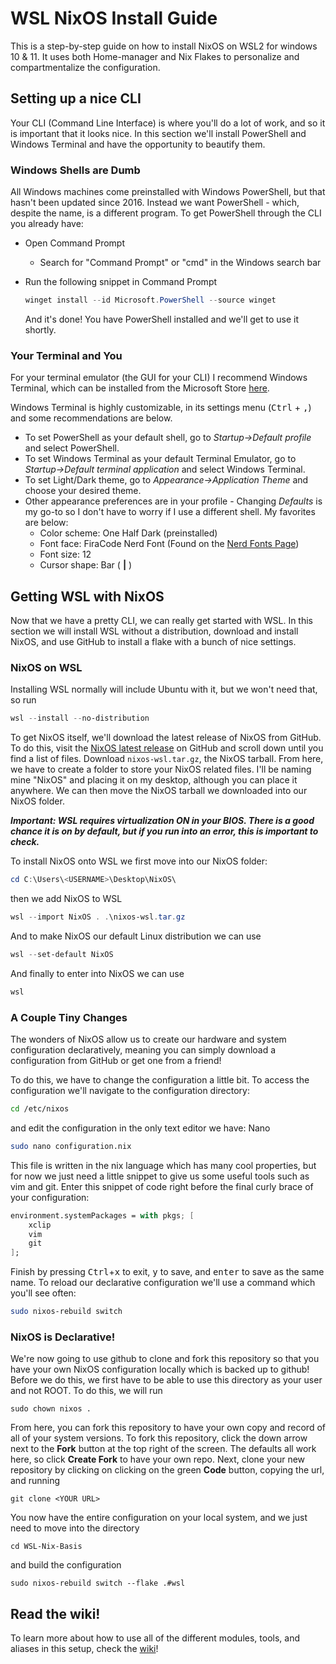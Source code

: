 # WSL NixOS Install Guide

This is a step-by-step guide on how to install NixOS on WSL2 for windows 10 & 11. It uses both Home-manager and Nix Flakes to personalize and compartmentalize the configuration.

## Setting up a nice CLI

Your CLI (Command Line Interface) is where you'll do a lot of work, and so it is important that it looks nice. In this section we'll install PowerShell and Windows Terminal and have the opportunity to beautify them.

### Windows Shells are Dumb

All Windows machines come preinstalled with Windows PowerShell, but that hasn't been updated since 2016. Instead we want PowerShell - which, despite the name, is a different program. To get PowerShell through the CLI you already have:

- Open Command Prompt
  
  - Search for "Command Prompt" or "cmd" in the Windows search bar

- Run the following snippet in Command Prompt
  
  ```powershell
  winget install --id Microsoft.PowerShell --source winget
  ```
  
  And it's done! You have PowerShell installed and we'll get to use it shortly.

### Your Terminal and You

For your terminal emulator (the GUI for your CLI) I recommend Windows Terminal, which can be installed from the Microsoft Store [here](https://apps.microsoft.com/detail/9n0dx20hk701).

Windows Terminal is highly customizable, in its settings menu (<kbd>Ctrl</kbd> + <kbd>,</kbd>) and some recommendations are below.

- To set PowerShell as your default shell, go to *Startup&rarr;Default profile* and select PowerShell.
- To set Windows Terminal as your default Terminal Emulator, go to *Startup&rarr;Default terminal application* and select Windows Terminal.
- To set Light/Dark theme, go to *Appearance&rarr;Application Theme* and choose your desired theme.
- Other appearance preferences are in your profile - Changing *Defaults* is my go-to so I don't have to worry if I use a different shell. My favorites are below:
  - Color scheme: One Half Dark (preinstalled)
  - Font face: FiraCode Nerd Font (Found on the [Nerd Fonts Page](https://www.nerdfonts.com/font-downloads))
  - Font size: 12
  - Cursor shape: Bar ( **|** )

## Getting WSL with NixOS

Now that we have a pretty CLI, we can really get started with WSL. In this section we will install WSL without a distribution, download and install NixOS, and use GitHub to install a flake with a bunch of nice settings.

### NixOS on WSL

Installing WSL normally will include Ubuntu with it, but we won't need that, so run

```powershell
wsl --install --no-distribution
```

To get NixOS itself, we'll download the latest release of NixOS from GitHub. To do this, visit the [NixOS latest release](https://github.com/nix-community/NixOS-WSL/releases/latest) on GitHub and scroll down until you find a list of files. Download `nixos-wsl.tar.gz`, the NixOS tarball.
From here, we have to create a folder to store your NixOS related files. I'll be naming mine "NixOS" and placing it on my desktop, although you can place it anywhere. We can then move the NixOS tarball we downloaded into our NixOS folder.

***Important: WSL requires virtualization ON in your BIOS. There is a good chance it is on by default, but if you run into an error, this is important to check.***

To install NixOS onto WSL we first move into our NixOS folder:

```powershell
cd C:\Users\<USERNAME>\Desktop\NixOS\
```

then we add NixOS to WSL

```powershell
wsl --import NixOS . .\nixos-wsl.tar.gz
```

And to make NixOS our default Linux distribution we can use

```powershell
wsl --set-default NixOS
```

And finally to enter into NixOS we can use

```powershell
wsl
```

### A Couple Tiny Changes

The wonders of NixOS allow us to create our hardware and system configuration declaratively, meaning you can simply download a configuration from GitHub or get one from a friend!

To do this, we have to change the configuration a little bit. To access the configuration we'll navigate to the configuration directory:

```bash
cd /etc/nixos
```

and edit the configuration in the only text editor we have: Nano

```bash
sudo nano configuration.nix
```

This file is written in the nix language which has many cool properties, but for now we just need a little snippet to give us some useful tools such as vim and git. Enter this snippet of code right before the final curly brace of your configuration:

```nix
environment.systemPackages = with pkgs; [
    xclip
    vim
    git
];
```

Finish by pressing <kbd>Ctrl</kbd>+<kbd>x</kbd> to exit, <kbd>y</kbd> to save, and <kbd>enter</kbd> to save as the same name.
To reload our declarative configuration we'll use a command which you'll see often:

```bash
sudo nixos-rebuild switch
```

### NixOS is Declarative!

We're now going to use github to clone and fork this repository so that you have your own NixOS configuration locally which is backed up to github! Before we do this, we first have to be able to use this directory as your user and not ROOT. To do this, we will run

```
sudo chown nixos .
```

From here, you can fork this repository to have your own copy and record of all of your system versions. To fork this repository, click the down arrow next to the **Fork** button at the top right of the screen. The defaults all work here, so click **Create Fork** to have your own repo. Next, clone your new repository by clicking on clicking on the green **Code** button, copying the url, and running

```
git clone <YOUR URL>
```

You now have the entire configuration on your local system, and we just need to move into the directory

```
cd WSL-Nix-Basis
```

and build the configuration

```
sudo nixos-rebuild switch --flake .#wsl
```

## Read the wiki!

To learn more about how to use all of the different modules, tools, and aliases in this setup, check the [wiki](https://github.com/Jonas-Carew/WSL-Nix-Basis/wiki)!
